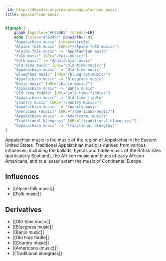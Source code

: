```yaml
---
_id: http://dbpedia.org/resource/Appalachian_music
title: Appalachian music
---
```


```dot
digraph {
	graph [bgcolor="#F3DDB8" rankdir=LR]
	node [color="#26242F" penwidth=3.0]
	"Appalachian music" [shape=circle]
	"Alpine folk music" [URL="/alpine-folk-music/"]
	"Alpine folk music" -> "Appalachian music"
	"Folk music" [URL="/folk-music/"]
	"Folk music" -> "Appalachian music"
	"Old-time music" [URL="/old-time-music/"]
	"Appalachian music" -> "Old-time music"
	"Bluegrass music" [URL="/bluegrass-music/"]
	"Appalachian music" -> "Bluegrass music"
	"Banjo music" [URL="/banjo-music/"]
	"Appalachian music" -> "Banjo music"
	"Old time fiddle" [URL="/old-time-fiddle/"]
	"Appalachian music" -> "Old time fiddle"
	"Country music" [URL="/country-music/"]
	"Appalachian music" -> "Country music"
	"Americana (music)" [URL="/americana-music/"]
	"Appalachian music" -> "Americana (music)"
	"Traditional bluegrass" [URL="/traditional-bluegrass/"]
	"Appalachian music" -> "Traditional bluegrass"
}
```

Appalachian music is the music of the region of Appalachia in the Eastern United States. Traditional Appalachian music is derived from various influences, including the ballads, hymns and fiddle music of the British Isles (particularly Scotland), the African music and blues of early African Americans, and to a lesser extent the music of Continental Europe.

## Influences
- [[Alpine folk music]]
- [[Folk music]]

## Derivatives
- [[Old-time music]]
- [[Bluegrass music]]
- [[Banjo music]]
- [[Old time fiddle]]
- [[Country music]]
- [[Americana (music)]]
- [[Traditional bluegrass]]
